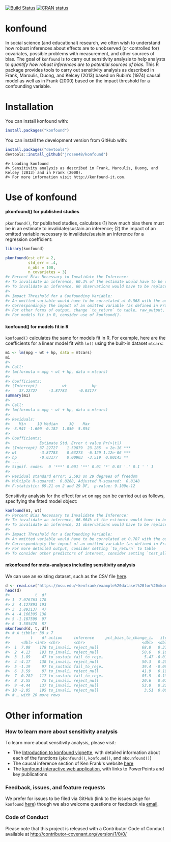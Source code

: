 
<!-- README.md is generated from README.Rmd. Please edit that file -->
[![Build Status](https://travis-ci.org/jrosen48/konfound.svg?branch=master)](https://travis-ci.org/jrosen48/konfound) [![CRAN status](https://www.r-pkg.org/badges/version/konfound)](https://cran.r-project.org/package=konfound)

konfound
========

In social science (and educational) research, we often wish to understand how robust inferences about effects are to unobserved (or controlled for) covariates, possible problems with measurement, and other sources of bias. The goal of `konfound` is to carry out sensitivity analysis to help analysts to *quantify how robust inferences are to potential sources of bias*. This R package provides tools to carry out sensitivity analysis as described in Frank, Maroulis, Duong, and Kelcey (2013) based on Rubin’s (1974) causal model as well as in Frank (2000) based on the impact threshold for a confounding variable.

Installation
============

You can install konfound with:

``` r
install.packages("konfound")
```

You can install the development version from GitHub with:

``` r
install.packages("devtools")
devtools::install_github("jrosen48/konfound")
```

    #> Loading konfound
    #> Sensitivity analysis as described in Frank, Maroulis, Duong, and Kelcey (2013) and in Frank (2000).
    #> For more information visit http://konfound-it.com.

Use of konfound
===============

#### pkonfound() for published studies

`pkonfound()`, for published studies, calculates (1) how much bias there must be in an estimate to invalidate/sustain an inference; (2) the impact of an omitted variable necessary to invalidate/sustain an inference for a regression coefficient:

``` r
library(konfound)
```

``` r
pkonfound(est_eff = 2, 
          std_err = .4, 
          n_obs = 100, 
          n_covariates = 3)
#> Percent Bias Necessary to Invalidate the Inference:
#> To invalidate an inference, 60.3% of the estimate would have to be due to bias. This is based on a threshold of 0.794 for statistical significance (alpha = 0.05).
#> To invalidate an inference, 60 observations would have to be replaced with cases for which the effect is 0.
#> 
#> Impact Threshold for a Confounding Variable:
#> An omitted variable would have to be correlated at 0.568 with the outcome and at 0.568 with the predictor of interest (conditioning on observed covariates) to invalidate an inference based on a threshold of 0.201 for statistical significance (alpha = 0.05).
#> Correspondingly the impact of an omitted variable (as defined in Frank 2000) must be 0.568 X 0.568 = 0.323 to invalidate an inference.
#> For other forms of output, change `to_return` to table, raw_output, thres_plot, or corr_plot.
#> For models fit in R, consider use of konfound().
```

#### konfound() for models fit in R

`konfound()` calculates the same for models fit in R. For example, here are the coefficients for a linear model fit with `lm()` using the built-in dataset `mtcars`:

``` r
m1 <- lm(mpg ~ wt + hp, data = mtcars)
m1
#> 
#> Call:
#> lm(formula = mpg ~ wt + hp, data = mtcars)
#> 
#> Coefficients:
#> (Intercept)           wt           hp  
#>    37.22727     -3.87783     -0.03177
summary(m1)
#> 
#> Call:
#> lm(formula = mpg ~ wt + hp, data = mtcars)
#> 
#> Residuals:
#>    Min     1Q Median     3Q    Max 
#> -3.941 -1.600 -0.182  1.050  5.854 
#> 
#> Coefficients:
#>             Estimate Std. Error t value Pr(>|t|)    
#> (Intercept) 37.22727    1.59879  23.285  < 2e-16 ***
#> wt          -3.87783    0.63273  -6.129 1.12e-06 ***
#> hp          -0.03177    0.00903  -3.519  0.00145 ** 
#> ---
#> Signif. codes:  0 '***' 0.001 '**' 0.01 '*' 0.05 '.' 0.1 ' ' 1
#> 
#> Residual standard error: 2.593 on 29 degrees of freedom
#> Multiple R-squared:  0.8268, Adjusted R-squared:  0.8148 
#> F-statistic: 69.21 on 2 and 29 DF,  p-value: 9.109e-12
```

Sensitivity analysis for the effect for `wt` on `mpg` can be carried out as follows, specifying the fitted model object:

``` r
konfound(m1, wt)
#> Percent Bias Necessary to Invalidate the Inference:
#> To invalidate an inference, 66.664% of the estimate would have to be due to bias. This is based on a threshold of -1.293 for statistical significance (alpha = 0.05).
#> To invalidate an inference, 21 observations would have to be replaced with cases for which the effect is 0.
#> 
#> Impact Threshold for a Confounding Variable:
#> An omitted variable would have to be correlated at 0.787 with the outcome and at 0.787 with the predictor of interest (conditioning on observed covariates) to invalidate an inference based on a threshold of -0.36 for statistical significance (alpha = 0.05).
#> Correspondingly the impact of an omitted variable (as defined in Frank 2000) must be 0.787 X 0.787 = 0.619 to invalidate an inference.
#> For more detailed output, consider setting `to_return` to table
#> To consider other predictors of interest, consider setting `test_all` to TRUE.
```

#### mkonfound for meta-analyses including sensitivity analysis

We can use an existing dataset, such as the CSV file [here](https://msu.edu/~kenfrank/example%20dataset%20for%20mkonfound.csv).

``` r
d <- read.csv("https://msu.edu/~kenfrank/example%20dataset%20for%20mkonfound.csv")
head(d)
#>           t  df
#> 1  7.076763 178
#> 2  4.127893 193
#> 3  1.893137  47
#> 4 -4.166395 138
#> 5 -1.187599  97
#> 6  3.585478  87
mkonfound(d, t, df)
#> # A tibble: 30 x 7
#>         t    df action     inference     pct_bias_to_change_i…   itcv r_con
#>     <dbl> <int> <chr>      <chr>                         <dbl>  <dbl> <dbl>
#>  1  7.08    178 to_invali… reject_null                   68.8   0.378 0.614
#>  2  4.13    193 to_invali… reject_null                   50.6   0.168 0.41 
#>  3  1.89     47 to_sustain fail_to_reje…                  5.47 -0.012 0.11 
#>  4 -4.17    138 to_invali… reject_null                   50.3   0.202 0.449
#>  5 -1.19     97 to_sustain fail_to_reje…                 39.4  -0.065 0.255
#>  6  3.59     87 to_invali… reject_null                   41.9   0.19  0.436
#>  7  0.282   117 to_sustain fail_to_reje…                 85.5  -0.131 0.361
#>  8  2.55     75 to_invali… reject_null                   20.6   0.075 0.274
#>  9 -4.44    137 to_invali… reject_null                   53.0   0.225 0.475
#> 10 -2.05    195 to_invali… reject_null                    3.51  0.006 0.077
#> # … with 20 more rows
```

Other information
=================

### How to learn more about sensitivity analysis

To learn more about sensitivity analysis, please visit:

-   The [Introduction to konfound vignette](https://jrosen48.github.io/konfound/articles/Introduction_to_konfound.html), with detailed information about each of the functions (`pkonfound()`, `konfound()`, and `mkounfound()`)
-   The causal inference section of Ken Frank's website [here](https://msu.edu/~kenfrank/research.htm#causal)
-   The [konfound interactive web application](https://jmichaelrosenberg.shinyapps.io/shinykonfound/), with links to PowerPoints and key publications

### Feedback, issues, and feature requests

We prefer for issues to be filed via GitHub (link to the issues page for `konfound` [here](https://github.com/jrosen48/konfound/issues)) though we also welcome questions or feedback via [email](jrosen@msu.edu).

### Code of Conduct

Please note that this project is released with a Contributor Code of Conduct available at <http://contributor-covenant.org/version/1/0/0/>
